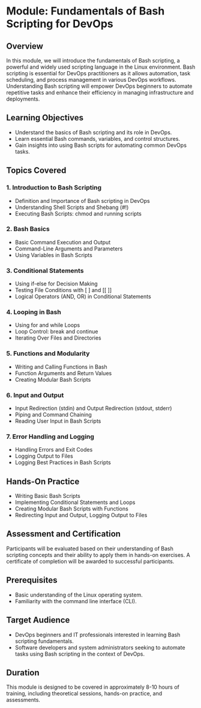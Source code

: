 # Module: Fundamentals of Bash Scripting for DevOps

## Overview
In this module, we will introduce the fundamentals of Bash scripting, a powerful and widely used scripting language in the Linux environment. Bash scripting is essential for DevOps practitioners as it allows automation, task scheduling, and process management in various DevOps workflows. Understanding Bash scripting will empower DevOps beginners to automate repetitive tasks and enhance their efficiency in managing infrastructure and deployments.

## Learning Objectives
- Understand the basics of Bash scripting and its role in DevOps.
- Learn essential Bash commands, variables, and control structures.
- Gain insights into using Bash scripts for automating common DevOps tasks.

## Topics Covered

### 1. Introduction to Bash Scripting
- Definition and Importance of Bash scripting in DevOps
- Understanding Shell Scripts and Shebang (#!)
- Executing Bash Scripts: chmod and running scripts

### 2. Bash Basics
- Basic Command Execution and Output
- Command-Line Arguments and Parameters
- Using Variables in Bash Scripts

### 3. Conditional Statements
- Using if-else for Decision Making
- Testing File Conditions with [ ] and [[ ]]
- Logical Operators (AND, OR) in Conditional Statements

### 4. Looping in Bash
- Using for and while Loops
- Loop Control: break and continue
- Iterating Over Files and Directories

### 5. Functions and Modularity
- Writing and Calling Functions in Bash
- Function Arguments and Return Values
- Creating Modular Bash Scripts

### 6. Input and Output
- Input Redirection (stdin) and Output Redirection (stdout, stderr)
- Piping and Command Chaining
- Reading User Input in Bash Scripts

### 7. Error Handling and Logging
- Handling Errors and Exit Codes
- Logging Output to Files
- Logging Best Practices in Bash Scripts

## Hands-On Practice
- Writing Basic Bash Scripts
- Implementing Conditional Statements and Loops
- Creating Modular Bash Scripts with Functions
- Redirecting Input and Output, Logging Output to Files

## Assessment and Certification
Participants will be evaluated based on their understanding of Bash scripting concepts and their ability to apply them in hands-on exercises. A certificate of completion will be awarded to successful participants.

## Prerequisites
- Basic understanding of the Linux operating system.
- Familiarity with the command line interface (CLI).

## Target Audience
- DevOps beginners and IT professionals interested in learning Bash scripting fundamentals.
- Software developers and system administrators seeking to automate tasks using Bash scripting in the context of DevOps.

## Duration
This module is designed to be covered in approximately 8-10 hours of training, including theoretical sessions, hands-on practice, and assessments.
